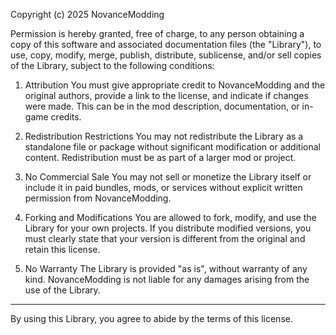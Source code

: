 Copyright (c) 2025 NovanceModding

Permission is hereby granted, free of charge, to any person obtaining a copy
of this software and associated documentation files (the "Library"), to use,
copy, modify, merge, publish, distribute, sublicense, and/or sell copies of
the Library, subject to the following conditions:

1. Attribution
You must give appropriate credit to NovanceModding and the original authors,
provide a link to the license, and indicate if changes were made. This can be
in the mod description, documentation, or in-game credits.

2. Redistribution Restrictions
You may not redistribute the Library as a standalone file or package without
significant modification or additional content. Redistribution must be as part
of a larger mod or project.

3. No Commercial Sale
You may not sell or monetize the Library itself or include it in paid bundles,
mods, or services without explicit written permission from NovanceModding.

4. Forking and Modifications
You are allowed to fork, modify, and use the Library for your own projects.
If you distribute modified versions, you must clearly state that your version
is different from the original and retain this license.

5. No Warranty
The Library is provided "as is", without warranty of any kind. NovanceModding
is not liable for any damages arising from the use of the Library.

---

By using this Library, you agree to abide by the terms of this license.

